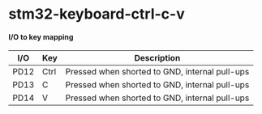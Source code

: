 # stm32-keyboard-ctrl-c-v

<h4>I/O to key mapping</h4>

| I/O | Key | Description |
| --- | --- | --- |
| PD12 | Ctrl | Pressed when shorted to GND, internal pull-ups |
| PD13 | C | Pressed when shorted to GND, internal pull-ups |
| PD14 | V | Pressed when shorted to GND, internal pull-ups |